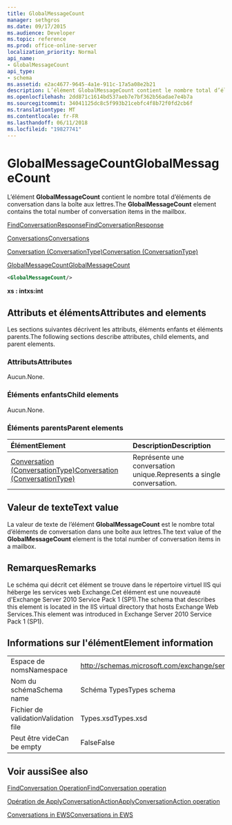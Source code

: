 ```yaml
---
title: GlobalMessageCount
manager: sethgros
ms.date: 09/17/2015
ms.audience: Developer
ms.topic: reference
ms.prod: office-online-server
localization_priority: Normal
api_name:
- GlobalMessageCount
api_type:
- schema
ms.assetid: e2ac4677-9645-4a1e-911c-17a5a08e2b21
description: L’élément GlobalMessageCount contient le nombre total d’éléments de conversation dans la boîte aux lettres.
ms.openlocfilehash: 2dd871c1614bd537aeb7e7bf362b56adae7e4b7a
ms.sourcegitcommit: 34041125dc8c5f993b21cebfc4f8b72f0fd2cb6f
ms.translationtype: MT
ms.contentlocale: fr-FR
ms.lasthandoff: 06/11/2018
ms.locfileid: "19827741"
---
```

# <a name="globalmessagecount"></a><span data-ttu-id="1b44e-103">GlobalMessageCount</span><span class="sxs-lookup"><span data-stu-id="1b44e-103">GlobalMessageCount</span></span>

<span data-ttu-id="1b44e-104">L’élément **GlobalMessageCount** contient le nombre total d’éléments de conversation dans la boîte aux lettres.</span><span class="sxs-lookup"><span data-stu-id="1b44e-104">The **GlobalMessageCount** element contains the total number of conversation items in the mailbox.</span></span> 
  
[<span data-ttu-id="1b44e-105">FindConversationResponse</span><span class="sxs-lookup"><span data-stu-id="1b44e-105">FindConversationResponse</span></span>](findconversationresponse.md)
  
[<span data-ttu-id="1b44e-106">Conversations</span><span class="sxs-lookup"><span data-stu-id="1b44e-106">Conversations</span></span>](conversations-ex15websvcsotherref.md)
  
[<span data-ttu-id="1b44e-107">Conversation (ConversationType)</span><span class="sxs-lookup"><span data-stu-id="1b44e-107">Conversation (ConversationType)</span></span>](conversation-conversationtype.md)
  
[<span data-ttu-id="1b44e-108">GlobalMessageCount</span><span class="sxs-lookup"><span data-stu-id="1b44e-108">GlobalMessageCount</span></span>](globalmessagecount.md)
  
```XML
<GlobalMessageCount/>
```

 <span data-ttu-id="1b44e-109">**xs : int**</span><span class="sxs-lookup"><span data-stu-id="1b44e-109">**xs:int**</span></span>
## <a name="attributes-and-elements"></a><span data-ttu-id="1b44e-110">Attributs et éléments</span><span class="sxs-lookup"><span data-stu-id="1b44e-110">Attributes and elements</span></span>

<span data-ttu-id="1b44e-111">Les sections suivantes décrivent les attributs, éléments enfants et éléments parents.</span><span class="sxs-lookup"><span data-stu-id="1b44e-111">The following sections describe attributes, child elements, and parent elements.</span></span>
  
### <a name="attributes"></a><span data-ttu-id="1b44e-112">Attributs</span><span class="sxs-lookup"><span data-stu-id="1b44e-112">Attributes</span></span>

<span data-ttu-id="1b44e-113">Aucun.</span><span class="sxs-lookup"><span data-stu-id="1b44e-113">None.</span></span>
  
### <a name="child-elements"></a><span data-ttu-id="1b44e-114">Éléments enfants</span><span class="sxs-lookup"><span data-stu-id="1b44e-114">Child elements</span></span>

<span data-ttu-id="1b44e-115">Aucun.</span><span class="sxs-lookup"><span data-stu-id="1b44e-115">None.</span></span>
  
### <a name="parent-elements"></a><span data-ttu-id="1b44e-116">Éléments parents</span><span class="sxs-lookup"><span data-stu-id="1b44e-116">Parent elements</span></span>

|<span data-ttu-id="1b44e-117">**Élément**</span><span class="sxs-lookup"><span data-stu-id="1b44e-117">**Element**</span></span>|<span data-ttu-id="1b44e-118">**Description**</span><span class="sxs-lookup"><span data-stu-id="1b44e-118">**Description**</span></span>|
|:-----|:-----|
|[<span data-ttu-id="1b44e-119">Conversation (ConversationType)</span><span class="sxs-lookup"><span data-stu-id="1b44e-119">Conversation (ConversationType)</span></span>](conversation-conversationtype.md) <br/> |<span data-ttu-id="1b44e-120">Représente une conversation unique.</span><span class="sxs-lookup"><span data-stu-id="1b44e-120">Represents a single conversation.</span></span>  <br/> |
   
## <a name="text-value"></a><span data-ttu-id="1b44e-121">Valeur de texte</span><span class="sxs-lookup"><span data-stu-id="1b44e-121">Text value</span></span>

<span data-ttu-id="1b44e-122">La valeur de texte de l’élément **GlobalMessageCount** est le nombre total d’éléments de conversation dans une boîte aux lettres.</span><span class="sxs-lookup"><span data-stu-id="1b44e-122">The text value of the **GlobalMessageCount** element is the total number of conversation items in a mailbox.</span></span> 
  
## <a name="remarks"></a><span data-ttu-id="1b44e-123">Remarques</span><span class="sxs-lookup"><span data-stu-id="1b44e-123">Remarks</span></span>

<span data-ttu-id="1b44e-124">Le schéma qui décrit cet élément se trouve dans le répertoire virtuel IIS qui héberge les services web Exchange.Cet élément est une nouveauté d'Exchange Server 2010 Service Pack 1 (SP1).</span><span class="sxs-lookup"><span data-stu-id="1b44e-124">The schema that describes this element is located in the IIS virtual directory that hosts Exchange Web Services.This element was introduced in Exchange Server 2010 Service Pack 1 (SP1).</span></span>
  
## <a name="element-information"></a><span data-ttu-id="1b44e-125">Informations sur l'élément</span><span class="sxs-lookup"><span data-stu-id="1b44e-125">Element information</span></span>

|||
|:-----|:-----|
|<span data-ttu-id="1b44e-126">Espace de noms</span><span class="sxs-lookup"><span data-stu-id="1b44e-126">Namespace</span></span>  <br/> |http://schemas.microsoft.com/exchange/services/2006/types  <br/> |
|<span data-ttu-id="1b44e-127">Nom du schéma</span><span class="sxs-lookup"><span data-stu-id="1b44e-127">Schema name</span></span>  <br/> |<span data-ttu-id="1b44e-128">Schéma Types</span><span class="sxs-lookup"><span data-stu-id="1b44e-128">Types schema</span></span>  <br/> |
|<span data-ttu-id="1b44e-129">Fichier de validation</span><span class="sxs-lookup"><span data-stu-id="1b44e-129">Validation file</span></span>  <br/> |<span data-ttu-id="1b44e-130">Types.xsd</span><span class="sxs-lookup"><span data-stu-id="1b44e-130">Types.xsd</span></span>  <br/> |
|<span data-ttu-id="1b44e-131">Peut être vide</span><span class="sxs-lookup"><span data-stu-id="1b44e-131">Can be empty</span></span>  <br/> |<span data-ttu-id="1b44e-132">False</span><span class="sxs-lookup"><span data-stu-id="1b44e-132">False</span></span>  <br/> |
   
## <a name="see-also"></a><span data-ttu-id="1b44e-133">Voir aussi</span><span class="sxs-lookup"><span data-stu-id="1b44e-133">See also</span></span>



[<span data-ttu-id="1b44e-134">FindConversation Operation</span><span class="sxs-lookup"><span data-stu-id="1b44e-134">FindConversation operation</span></span>](findconversation-operation.md)
  
[<span data-ttu-id="1b44e-135">Opération de ApplyConversationAction</span><span class="sxs-lookup"><span data-stu-id="1b44e-135">ApplyConversationAction operation</span></span>](applyconversationaction-operation.md)


[<span data-ttu-id="1b44e-136">Conversations in EWS</span><span class="sxs-lookup"><span data-stu-id="1b44e-136">Conversations in EWS</span></span>](http://msdn.microsoft.com/library/91e64629-db6c-4c94-9dcb-d386232e8467%28Office.15%29.aspx)

